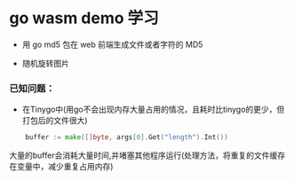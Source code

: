 # go wasm demo 学习


- 用 go md5 包在 web 前端生成文件或者字符的 MD5

- 随机旋转图片
### 已知问题：
-  在Tinygo中(用go不会出现内存大量占用的情况，且耗时比tinygo的更少，但打包后的文件很大)
```go
	buffer := make([]byte, args[0].Get("length").Int())
```
  大量的buffer会消耗大量时间,并堵塞其他程序运行(处理方法，将重复的文件缓存在变量中，减少重复占用内存)